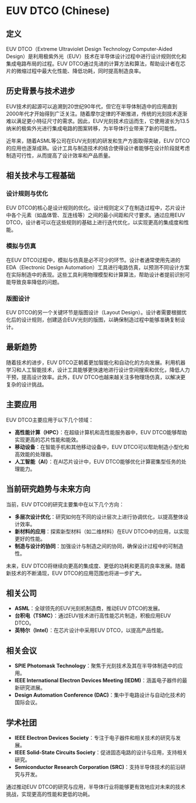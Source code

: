 # EUV DTCO (Chinese)

## 定义

EUV DTCO（Extreme Ultraviolet Design Technology Computer-Aided Design）是利用极紫外光（EUV）技术在半导体设计过程中进行设计规则优化和集成电路布局的过程。EUV DTCO通过先进的计算方法和算法，帮助设计者在芯片的微缩过程中最大化性能、降低功耗，同时提高制造良率。

## 历史背景与技术进步

EUV技术的起源可以追溯到20世纪90年代，但它在半导体制造中的应用直到2000年代才开始得到广泛关注。随着摩尔定律的不断推进，传统的光刻技术逐渐难以满足更小特征尺寸的需求。因此，EUV光刻技术应运而生，它使用波长为13.5纳米的极紫外光进行集成电路的图案转移，为半导体行业带来了新的可能性。

近年来，随着ASML等公司在EUV光刻机的研发和生产方面取得突破，EUV DTCO的应用也逐渐成熟。设计工具与制造技术的结合使得设计者能够在设计阶段就考虑制造可行性，从而提高了设计效率和产品质量。

## 相关技术与工程基础

### 设计规则与优化

EUV DTCO的核心是设计规则的优化。设计规则定义了在制造过程中，芯片设计中各个元素（如晶体管、互连线等）之间的最小间距和尺寸要求。通过应用EUV DTCO，设计者可以在这些规则的基础上进行迭代优化，以实现更高的集成度和性能。

### 模拟与仿真

在EUV DTCO过程中，模拟与仿真是必不可少的环节。设计者通常使用先进的EDA（Electronic Design Automation）工具进行电路仿真，以预测不同设计方案在实际制造中的表现。这些工具利用物理模型和计算算法，帮助设计者提前识别可能导致良率降低的问题。

### 版图设计

EUV DTCO的另一个关键环节是版图设计（Layout Design）。设计者需要根据优化后的设计规则，创建适合EUV光刻的版图，以确保制造过程中能够准确复制设计。

## 最新趋势

随着技术的进步，EUV DTCO正朝着更加智能化和自动化的方向发展。利用机器学习和人工智能技术，设计工具能够更快速地进行设计空间搜索和优化，降低人力干预，提高设计效率。此外，EUV DTCO也越来越关注多物理场仿真，以解决更复杂的设计挑战。

## 主要应用

EUV DTCO主要应用于以下几个领域：

- **高性能计算（HPC）**：在超级计算机和高性能服务器中，EUV DTCO能够帮助实现更高的芯片性能和能效。
- **移动设备**：在智能手机和其他移动设备中，EUV DTCO可以帮助制造小型化和高效能的处理器。
- **人工智能（AI）**：在AI芯片设计中，EUV DTCO能够优化计算密集型任务的处理能力。

## 当前研究趋势与未来方向

当前，EUV DTCO的研究主要集中在以下几个方向：

- **多层次设计优化**：研究如何在不同的设计层次上进行协调优化，以提高整体设计效率。
- **新材料的应用**：探索新型材料（如二维材料）在EUV DTCO中的应用，以实现更好的性能。
- **制造与设计的协同**：加强设计与制造之间的协同，确保设计过程中的可制造性。

未来，EUV DTCO将继续向更高的集成度、更低的功耗和更高的良率发展。随着新技术的不断涌现，EUV DTCO的应用范围也将进一步扩大。

## 相关公司

- **ASML**：全球领先的EUV光刻机制造商，推动EUV DTCO的发展。
- **台积电（TSMC）**：通过EUV技术进行高性能芯片制造，积极应用EUV DTCO。
- **英特尔（Intel）**：在芯片设计中采用EUV DTCO，以提高产品性能。

## 相关会议

- **SPIE Photomask Technology**：聚焦于光刻技术及其在半导体制造中的应用。
- **IEEE International Electron Devices Meeting (IEDM)**：涵盖电子器件的最新研究进展。
- **Design Automation Conference (DAC)**：集中于电路设计与自动化技术的国际会议。

## 学术社团

- **IEEE Electron Devices Society**：专注于电子器件和相关技术的研究与发展。
- **IEEE Solid-State Circuits Society**：促进固态电路的设计与应用，支持相关研究。
- **Semiconductor Research Corporation (SRC)**：支持半导体技术的前沿研究与开发。 

通过推动EUV DTCO的研究与应用，半导体行业将能够更有效地应对未来的技术挑战，实现更高的性能和更低的功耗。